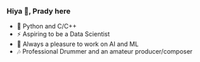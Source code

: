 ### Hiya 👋, Prady here

<!--
**Prady2309/Prady2309** is a ✨ _special_ ✨ repository because its `README.md` (this file) appears on your GitHub profile.

Here are some ideas to get you started:
![CuteDinoDinosallyGIF](https://github.com/Prady2309/Prady2309/assets/95231874/9434db5d-1543-4d93-8533-6784e8916126)
-->
- 🦾 Python and C/C++
- ⚡ Aspiring to be a Data Scientist
- 🌱 Always a pleasure to work on AI and ML 
- 🎶 Professional Drummer and an amateur producer/composer

